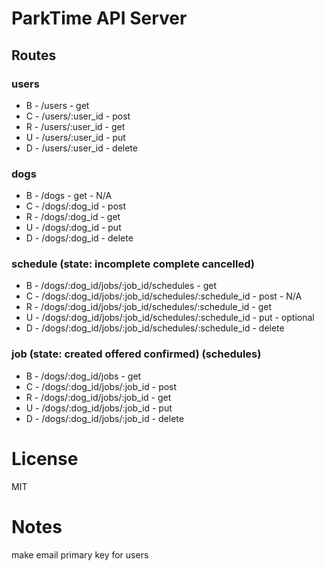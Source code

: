 # ParkTime API Server

## Routes

### users
* B - /users - get
* C - /users/:user_id - post
* R - /users/:user_id - get
* U - /users/:user_id - put
* D - /users/:user_id - delete

### dogs
* B - /dogs - get - N/A
* C - /dogs/:dog_id - post
* R - /dogs/:dog_id - get
* U - /dogs/:dog_id - put
* D - /dogs/:dog_id - delete

### schedule (state: incomplete complete cancelled)
* B - /dogs/:dog_id/jobs/:job_id/schedules - get
* C - /dogs/:dog_id/jobs/:job_id/schedules/:schedule_id - post - N/A
* R - /dogs/:dog_id/jobs/:job_id/schedules/:schedule_id - get
* U - /dogs/:dog_id/jobs/:job_id/schedules/:schedule_id - put - optional
* D - /dogs/:dog_id/jobs/:job_id/schedules/:schedule_id - delete

### job (state: created offered confirmed) (schedules)
* B - /dogs/:dog_id/jobs - get 
* C - /dogs/:dog_id/jobs/:job_id - post 
* R - /dogs/:dog_id/jobs/:job_id - get
* U - /dogs/:dog_id/jobs/:job_id - put
* D - /dogs/:dog_id/jobs/:job_id - delete

# License

MIT

# Notes

make email primary key for users